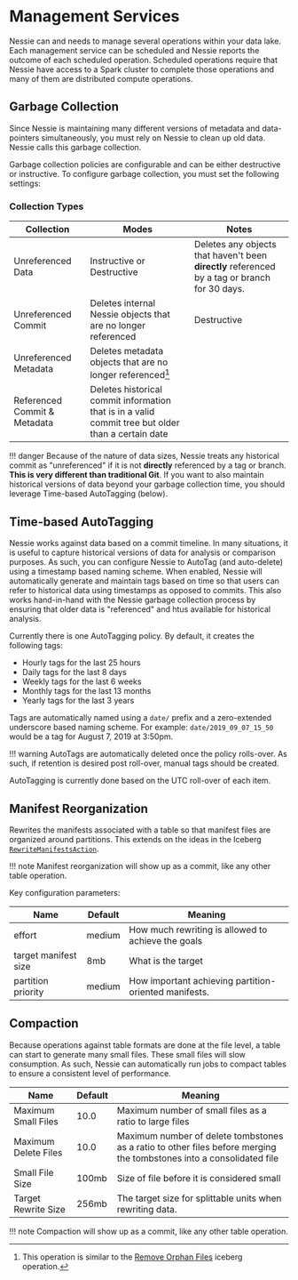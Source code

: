 # Management Services

Nessie can and needs to manage several operations within your data lake. Each management 
service can be scheduled and Nessie reports the outcome of each scheduled operation. 
Scheduled operations require that Nessie have access to a Spark cluster to complete 
those operations and many of them are distributed compute operations. 


## Garbage Collection

Since Nessie is maintaining many different versions of metadata and data-pointers simultaneously, 
you must rely on Nessie to clean up old data. Nessie calls this garbage collection. 

Garbage collection policies are configurable and can be either destructive or instructive. 
To configure garbage collection, you must set the following settings:

### Collection Types

|Collection|Modes|Notes|
|-|-|-|
|Unreferenced Data|Instructive or Destructive|Deletes any objects that haven't been **directly** referenced by a tag or branch for 30 days.|
|Unreferenced Commit|Deletes internal Nessie objects that are no longer referenced|Destructive|
|Unreferenced Metadata|Deletes metadata objects that are no longer referenced[^1]|
|Referenced Commit & Metadata|Deletes historical commit information that is in a valid commit tree but older than a certain date|

!!! danger
    Because of the nature of data sizes, Nessie treats any historical commit as "unreferenced" 
    if it is not **directly** referenced by a tag or branch. **This is very different than traditional Git**. 
    If you want to also maintain historical versions of data beyond your garbage collection time, 
    you should leverage Time-based AutoTagging (below).

## Time-based AutoTagging

Nessie works against data based on a commit timeline. In many situations, it is useful 
to capture historical versions of data for analysis or comparison purposes. As such, 
you can configure Nessie to AutoTag (and auto-delete) using a timestamp based naming scheme. 
When enabled, Nessie will automatically generate and maintain tags based on time 
so that users can refer to historical data using timestamps as opposed to commits. 
This also works hand-in-hand with the Nessie garbage collection process by ensuring 
that older data is "referenced" and htus available for historical analysis.

Currently there is one AutoTagging policy. By default, it creates the following tags:

* Hourly tags for the last 25 hours
* Daily tags for the last 8 days
* Weekly tags for the last 6 weeks
* Monthly tags for the last 13 months
* Yearly tags for the last 3 years

Tags are automatically named using a `date/` prefix and a zero-extended underscore based naming scheme. 
For example: `date/2019_09_07_15_50` would be a tag for August 7, 2019 at 3:50pm. 

!!! warning
    AutoTags are automatically deleted once the policy rolls-over. As such, if retention is desired post roll-over, manual tags should be created.

AutoTagging is currently done based on the UTC roll-over of each item.

## Manifest Reorganization

Rewrites the manifests associated with a table so that manifest files are organized 
around partitions. This extends on the ideas in the Iceberg [`RewriteManifestsAction`](http://iceberg.apache.org/javadoc/0.8.0-incubating/org/apache/iceberg/actions/RewriteManifestsAction.html). 

!!! note
    Manifest reorganization will show up as a commit, like any other table operation.

Key configuration parameters:

|Name|Default|Meaning|
|-|-|-|
|effort|medium|How much rewriting is allowed to achieve the goals|
|target manifest size|8mb|What is the target|
|partition priority|medium|How important achieving partition-oriented manifests.|
 
## Compaction

Because operations against table formats are done at the file level, a table can start 
to generate many small files. These small files will slow consumption. As such, Nessie 
can automatically run jobs to compact tables to ensure a consistent level of performance.
 
|Name|Default|Meaning|
|-|-|-|
|Maximum Small Files|10.0|Maximum number of small files as a ratio to large files|
|Maximum Delete Files|10.0|Maximum number of delete tombstones as a ratio to other files before merging the tombstones into a consolidated file|
|Small File Size|100mb|Size of file before it is considered small|
|Target Rewrite Size|256mb|The target size for splittable units when rewriting data.|

!!! note
    Compaction will show up as a commit, like any other table operation.

[^1]: This operation is similar to the [Remove Orphan Files](http://iceberg.apache.org/javadoc/0.8.0-incubating/org/apache/iceberg/actions/RemoveOrphanFilesAction.html) 
iceberg operation.
